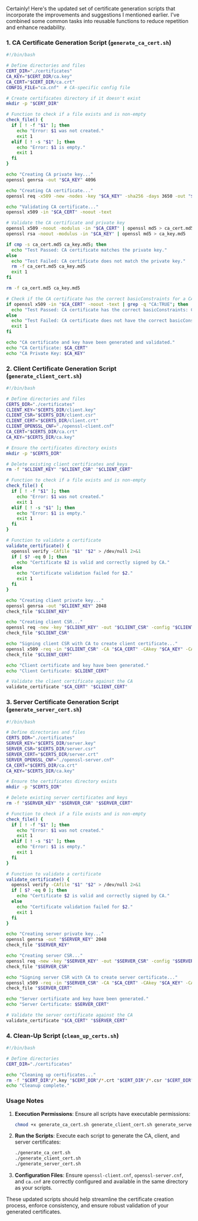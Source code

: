 


Certainly! Here's the updated set of certificate generation scripts that incorporate the improvements and suggestions I mentioned earlier. I've combined some common tasks into reusable functions to reduce repetition and enhance readability.

### 1. **CA Certificate Generation Script (`generate_ca_cert.sh`)**

```bash
#!/bin/bash

# Define directories and files
CERT_DIR="./certificates"
CA_KEY="$CERT_DIR/ca.key"
CA_CERT="$CERT_DIR/ca.crt"
CONFIG_FILE="ca.cnf"  # CA-specific config file

# Create certificates directory if it doesn't exist
mkdir -p "$CERT_DIR"

# Function to check if a file exists and is non-empty
check_file() {
  if [ ! -f "$1" ]; then
    echo "Error: $1 was not created."
    exit 1
  elif [ ! -s "$1" ]; then
    echo "Error: $1 is empty."
    exit 1
  fi
}

echo "Creating CA private key..."
openssl genrsa -out "$CA_KEY" 4096

echo "Creating CA certificate..."
openssl req -x509 -new -nodes -key "$CA_KEY" -sha256 -days 3650 -out "$CA_CERT" -config "$CONFIG_FILE" -extensions v3_ca

echo "Validating CA certificate..."
openssl x509 -in "$CA_CERT" -noout -text

# Validate the CA certificate and private key
openssl x509 -noout -modulus -in "$CA_CERT" | openssl md5 > ca_cert.md5
openssl rsa -noout -modulus -in "$CA_KEY" | openssl md5 > ca_key.md5

if cmp -s ca_cert.md5 ca_key.md5; then
  echo "Test Passed: CA certificate matches the private key."
else
  echo "Test Failed: CA certificate does not match the private key."
  rm -f ca_cert.md5 ca_key.md5
  exit 1
fi

rm -f ca_cert.md5 ca_key.md5

# Check if the CA certificate has the correct basicConstraints for a CA
if openssl x509 -in "$CA_CERT" -noout -text | grep -q "CA:TRUE"; then
  echo "Test Passed: CA certificate has the correct basicConstraints: CA:TRUE."
else
  echo "Test Failed: CA certificate does not have the correct basicConstraints."
  exit 1
fi

echo "CA certificate and key have been generated and validated."
echo "CA Certificate: $CA_CERT"
echo "CA Private Key: $CA_KEY"
```

### 2. **Client Certificate Generation Script (`generate_client_cert.sh`)**

```bash
#!/bin/bash

# Define directories and files
CERTS_DIR="./certificates"
CLIENT_KEY="$CERTS_DIR/client.key"
CLIENT_CSR="$CERTS_DIR/client.csr"
CLIENT_CERT="$CERTS_DIR/client.crt"
CLIENT_OPENSSL_CNF="./openssl-client.cnf"
CA_CERT="$CERTS_DIR/ca.crt"
CA_KEY="$CERTS_DIR/ca.key"

# Ensure the certificates directory exists
mkdir -p "$CERTS_DIR"

# Delete existing client certificates and keys
rm -f "$CLIENT_KEY" "$CLIENT_CSR" "$CLIENT_CERT"

# Function to check if a file exists and is non-empty
check_file() {
  if [ ! -f "$1" ]; then
    echo "Error: $1 was not created."
    exit 1
  elif [ ! -s "$1" ]; then
    echo "Error: $1 is empty."
    exit 1
  fi
}

# Function to validate a certificate
validate_certificate() {
  openssl verify -CAfile "$1" "$2" > /dev/null 2>&1
  if [ $? -eq 0 ]; then
    echo "Certificate $2 is valid and correctly signed by CA."
  else
    echo "Certificate validation failed for $2."
    exit 1
  fi
}

echo "Creating client private key..."
openssl genrsa -out "$CLIENT_KEY" 2048
check_file "$CLIENT_KEY"

echo "Creating client CSR..."
openssl req -new -key "$CLIENT_KEY" -out "$CLIENT_CSR" -config "$CLIENT_OPENSSL_CNF"
check_file "$CLIENT_CSR"

echo "Signing client CSR with CA to create client certificate..."
openssl x509 -req -in "$CLIENT_CSR" -CA "$CA_CERT" -CAkey "$CA_KEY" -CAcreateserial -out "$CLIENT_CERT" -days 365 -sha256 -extfile "$CLIENT_OPENSSL_CNF" -extensions v3_req_client
check_file "$CLIENT_CERT"

echo "Client certificate and key have been generated."
echo "Client Certificate: $CLIENT_CERT"

# Validate the client certificate against the CA
validate_certificate "$CA_CERT" "$CLIENT_CERT"
```

### 3. **Server Certificate Generation Script (`generate_server_cert.sh`)**

```bash
#!/bin/bash

# Define directories and files
CERTS_DIR="./certificates"
SERVER_KEY="$CERTS_DIR/server.key"
SERVER_CSR="$CERTS_DIR/server.csr"
SERVER_CERT="$CERTS_DIR/server.crt"
SERVER_OPENSSL_CNF="./openssl-server.cnf"
CA_CERT="$CERTS_DIR/ca.crt"
CA_KEY="$CERTS_DIR/ca.key"

# Ensure the certificates directory exists
mkdir -p "$CERTS_DIR"

# Delete existing server certificates and keys
rm -f "$SERVER_KEY" "$SERVER_CSR" "$SERVER_CERT"

# Function to check if a file exists and is non-empty
check_file() {
  if [ ! -f "$1" ]; then
    echo "Error: $1 was not created."
    exit 1
  elif [ ! -s "$1" ]; then
    echo "Error: $1 is empty."
    exit 1
  fi
}

# Function to validate a certificate
validate_certificate() {
  openssl verify -CAfile "$1" "$2" > /dev/null 2>&1
  if [ $? -eq 0 ]; then
    echo "Certificate $2 is valid and correctly signed by CA."
  else
    echo "Certificate validation failed for $2."
    exit 1
  fi
}

echo "Creating server private key..."
openssl genrsa -out "$SERVER_KEY" 2048
check_file "$SERVER_KEY"

echo "Creating server CSR..."
openssl req -new -key "$SERVER_KEY" -out "$SERVER_CSR" -config "$SERVER_OPENSSL_CNF"
check_file "$SERVER_CSR"

echo "Signing server CSR with CA to create server certificate..."
openssl x509 -req -in "$SERVER_CSR" -CA "$CA_CERT" -CAkey "$CA_KEY" -CAcreateserial -out "$SERVER_CERT" -days 365 -sha256 -extfile "$SERVER_OPENSSL_CNF" -extensions v3_req_server
check_file "$SERVER_CERT"

echo "Server certificate and key have been generated."
echo "Server Certificate: $SERVER_CERT"

# Validate the server certificate against the CA
validate_certificate "$CA_CERT" "$SERVER_CERT"
```

### 4. **Clean-Up Script (`clean_up_certs.sh`)**

```bash
#!/bin/bash

# Define directories
CERT_DIR="./certificates"

echo "Cleaning up certificates..."
rm -f "$CERT_DIR"/*.key "$CERT_DIR"/*.crt "$CERT_DIR"/*.csr "$CERT_DIR"/*.srl
echo "Cleanup complete."
```

### **Usage Notes**

1. **Execution Permissions**: Ensure all scripts have executable permissions:
   ```bash
   chmod +x generate_ca_cert.sh generate_client_cert.sh generate_server_cert.sh clean_up_certs.sh
   ```

2. **Run the Scripts**: Execute each script to generate the CA, client, and server certificates:
   ```bash
   ./generate_ca_cert.sh
   ./generate_client_cert.sh
   ./generate_server_cert.sh
   ```

3. **Configuration Files**: Ensure `openssl-client.cnf`, `openssl-server.cnf`, and `ca.cnf` are correctly configured and available in the same directory as your scripts.

These updated scripts should help streamline the certificate creation process, enforce consistency, and ensure robust validation of your generated certificates.